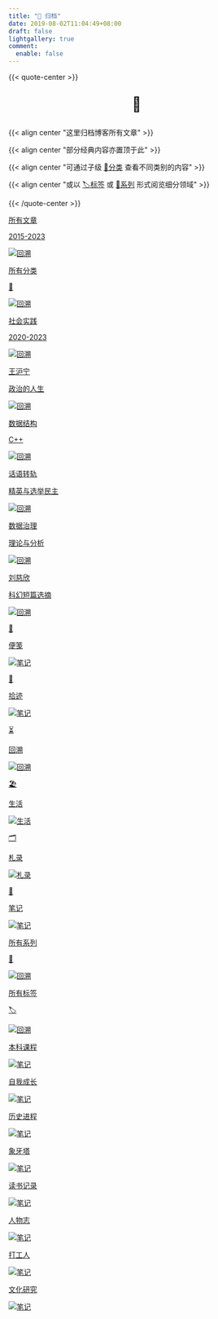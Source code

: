 ```yaml
---
title: "🌳 归档"
date: 2019-08-02T11:04:49+08:00
draft: false
lightgallery: true
comment:
  enable: false
---
```


{{< quote-center >}}

<center><p style="font-size: 1.75rem;">🌳</p></center>

{{< align center "这里归档博客所有文章" >}}

{{< align center "部分经典内容亦置顶于此" >}}

{{< align center "可通过子级 [📁分类](../categories) 查看不同类别的内容" >}}

{{< align center "或以 [🏷标签](../tags) 或 [🔦系列](../series) 形式阅览细分领域" >}}

{{< /quote-center >}}


<div class="subpage-box">
  <div class="subpage-box-cover-2">
    <a href="../posts/" data-pjax-state="">
      <p class="image-caption">所有文章</p>
      <p class="image-description">2015-2023</p>
      <img alt="回溯" data-src="" src="https://z1.ax1x.com/2023/11/04/piQlJZ6.png" data-loaded="true">
    </a>
  </div>
  <div class="subpage-box-cover-2-left">
    <a href="../categories/" data-pjax-state="">
      <p class="image-caption">所有分类</p>
      <p class="image-description">📁</p>
      <img alt="回溯" data-src="" src="https://z1.ax1x.com/2023/11/04/piQlJZ6.png" data-loaded="true">
    </a>
  </div>
  <div class="subpage-box-cover">
    <a href="../shsj/" data-pjax-state="">
      <p class="image-caption">社会实践</p>
      <p class="image-description">2020-2023</p>
      <img alt="回溯" data-src="" src="https://z1.ax1x.com/2023/11/05/piQYui6.jpg" data-loaded="true">
    </a>
  </div>
  <div class="subpage-box-cover">
    <a href="../wanghuning/" data-pjax-state="">
      <p class="image-caption">王沪宁</p>
      <p class="image-description">政治的人生</p>
      <img alt="回溯" data-src="" src="https://z1.ax1x.com/2023/10/23/piA3TgS.png" data-loaded="true">
    </a>
  </div>
  <div class="subpage-box-cover">
    <a href="../dsa/" data-pjax-state="">
      <p class="image-caption">数据结构</p>
      <p class="image-description">C++</p>
      <img alt="回溯" data-src="" src="https://z1.ax1x.com/2023/10/23/piAW5eH.png" data-loaded="true">
    </a>
  </div>
  <div class="subpage-box-cover">
    <a href="../rule-system/" data-pjax-state="">
      <p class="image-caption">话语转轨</p>
      <p class="image-description">精英与选举民主</p>
      <img alt="回溯" data-src="" src="https://z1.ax1x.com/2023/11/04/piQnslq.jpg" data-loaded="true">
    </a>
  </div>
  <div class="subpage-box-cover">
    <a href="../big-data/" data-pjax-state="">
      <p class="image-caption">数据治理</p>
      <p class="image-description">理论与分析</p>
      <img alt="回溯" data-src="" src="https://z1.ax1x.com/2023/10/23/piApGh6.jpg" data-loaded="true">
    </a>
  </div>
  <div class="subpage-box-cover">
    <a href="../lcx/" data-pjax-state="">
      <p class="image-caption">刘慈欣</p>
      <p class="image-description">科幻短篇选摘</p>
      <img alt="回溯" data-src="" src="https://z1.ax1x.com/2023/11/04/piMvzND.png" data-loaded="true">
    </a>
  </div>
</div>

<div class="subpage-box">
  <div class="subpage-box-cover">
    <a href="../cage/cage" data-pjax-state="">
      <p class="image-hyper">🔖</p>
      <p class="image-caption">便笺</p>
      <img alt="笔记" data-src="" src="https://z1.ax1x.com/2023/11/07/pi1MLAf.jpg" data-loaded="true">
    </a>
  </div>
  <div class="subpage-box-cover">
    <a href="../time/time" data-pjax-state="">
      <p class="image-hyper">🧭</p>
      <p class="image-caption">拾迹</p>
      <img alt="笔记" data-src="" src="https://z1.ax1x.com/2023/11/08/pi1sas1.jpg" data-loaded="true">
    </a>
  </div>
  <div class="subpage-box-cover">
    <a href="../categories/回溯" data-pjax-state="">
      <p class="image-hyper">⏳</p>
      <p class="image-caption">回溯</p>
      <img alt="回溯" data-src="" src="https://z1.ax1x.com/2023/10/24/piEyqgg.png" data-loaded="true">
    </a>
  </div>
  <div class="subpage-box-cover">
    <a href="../categories/生活" data-pjax-state="">
      <p class="image-hyper">🏖</p>
      <p class="image-caption">生活</p>
      <img alt="生活" data-src="" src="https://z1.ax1x.com/2023/10/23/piAWIwd.png" data-loaded="true">
    </a>
  </div>
  <div class="subpage-box-cover">
    <a href="../categories/札录" data-pjax-state="">
      <p class="image-hyper">🗂️</p>
      <p class="image-caption">札录</p>
      <img alt="札录" data-src="" src="https://z1.ax1x.com/2023/10/23/piAtBlV.png" data-loaded="true">
    </a>
  </div>
  <div class="subpage-box-cover">
    <a href="../categories/笔记" data-pjax-state="">
      <p class="image-hyper">📔</p>
      <p class="image-caption">笔记</p>
      <img alt="笔记" data-src="" src="https://z1.ax1x.com/2023/11/04/piMLqwF.png" data-loaded="true">
    </a>
  </div>
</div>


<div class="subpage-box">
  <div class="subpage-box-cover-2">
    <a href="../series/" data-pjax-state="">
      <p class="image-caption">所有系列</p>
      <p class="image-description">🔦</p>
      <img alt="回溯" data-src="" src="https://z1.ax1x.com/2023/11/04/piQlJZ6.png" data-loaded="true">
    </a>
  </div>
  <div class="subpage-box-cover-2-left">
    <a href="../tags/" data-pjax-state="">
      <p class="image-caption">所有标签</p>
      <p class="image-description">🏷</p>
      <img alt="回溯" data-src="" src="https://z1.ax1x.com/2023/11/04/piQlJZ6.png" data-loaded="true">
    </a>
  </div>
  <div class="subpage-box-cover">
    <a href="../series/本科课程/" data-pjax-state="">
      <p class="image-caption">本科课程</p>
      <img alt="笔记" data-src="" src="https://z1.ax1x.com/2023/11/07/pi1MX4S.jpg" data-loaded="true">
    </a>
  </div>
  <div class="subpage-box-cover">
    <a href="../series/自我成长/" data-pjax-state="">
      <p class="image-caption">自我成长</p>
      <img alt="笔记" data-src="" src="https://z1.ax1x.com/2023/11/08/pi1aX59.jpg" data-loaded="true">
    </a>
  </div>
  <div class="subpage-box-cover">
    <a href="../series/历史进程/" data-pjax-state="">
      <p class="image-caption">历史进程</p>
      <img alt="笔记" data-src="" src="https://z1.ax1x.com/2023/11/08/pi1aHDU.jpg" data-loaded="true">
    </a>
  </div>
  <div class="subpage-box-cover">
    <a href="../series/象牙塔/" data-pjax-state="">
      <p class="image-caption">象牙塔</p>
      <img alt="笔记" data-src="" src="https://z1.ax1x.com/2023/11/01/pinHjAI.png" data-loaded="true">
    </a>
  </div>
  <div class="subpage-box-cover">
    <a href="../series/读书记录/" data-pjax-state="">
      <p class="image-caption">读书记录</p>
      <img alt="笔记" data-src="" src="https://z1.ax1x.com/2023/11/04/piQlJZ6.png" data-loaded="true">
    </a>
  </div>
  <div class="subpage-box-cover">
    <a href="../series/人物志/" data-pjax-state="">
      <p class="image-caption">人物志</p>
      <img alt="笔记" data-src="" src="https://z1.ax1x.com/2023/11/07/pi1MbHP.jpg" data-loaded="true">
    </a>
  </div>
  <div class="subpage-box-cover">
    <a href="../series/打工人/" data-pjax-state="">
      <p class="image-caption">打工人</p>
      <img alt="笔记" data-src="" src="https://z1.ax1x.com/2023/10/23/piAGdW6.png" data-loaded="true">
    </a>
  </div>
  <div class="subpage-box-cover">
    <a href="../series/文化研究/" data-pjax-state="">
      <p class="image-caption">文化研究</p>
      <img alt="笔记" data-src="" src="https://z1.ax1x.com/2023/10/30/pimOw6S.png" data-loaded="true">
    </a>
  </div>
</div>
